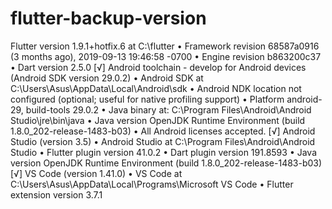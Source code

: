 # flutter-backup-version
 Flutter version 1.9.1+hotfix.6 at C:\flutter     • Framework revision 68587a0916 (3 months ago), 2019-09-13 19:46:58 -0700     • Engine revision b863200c37     • Dart version 2.5.0  [√] Android toolchain - develop for Android devices (Android SDK version 29.0.2)     • Android SDK at C:\Users\Asus\AppData\Local\Android\sdk     • Android NDK location not configured (optional; useful for native profiling support)     • Platform android-29, build-tools 29.0.2     • Java binary at: C:\Program Files\Android\Android Studio\jre\bin\java     • Java version OpenJDK Runtime Environment (build 1.8.0_202-release-1483-b03)     • All Android licenses accepted.  [√] Android Studio (version 3.5)     • Android Studio at C:\Program Files\Android\Android Studio     • Flutter plugin version 41.0.2     • Dart plugin version 191.8593     • Java version OpenJDK Runtime Environment (build 1.8.0_202-release-1483-b03)  [√] VS Code (version 1.41.0)     • VS Code at C:\Users\Asus\AppData\Local\Programs\Microsoft VS Code     • Flutter extension version 3.7.1
